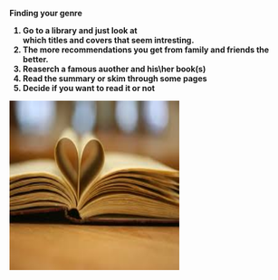 <strong>Finding your genre <strong> <br>

1. Go to a library and just look at<br>
which titles and covers that seem intresting.<br>
2. The more recommendations you get from family and
friends the better.<br>
3. Reaserch a famous auother and his\her book(s)<br>
4. Read the summary or skim through some pages <br>
5. Decide if you want to read it or not <br> 


<img src="images/books.jpeg" width="300" height="300" class="the-pug">

